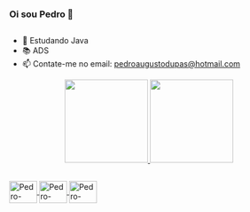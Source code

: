 ### Oi sou Pedro  👋
## 
- 🌱 Estudando Java 
- 📚 ADS
- 📫 Contate-me no email: pedroaugustodupas@hotmail.com



<div align="center">
  <a href="https://github.com/PedroAugusto02">
  <img height="150em" src="https://github-readme-stats.vercel.app/api?username=PedroAugusto02&show_icons=true&theme=tokyonight&include_all_commits=true&count_private=true"/>
  <img height="150em" src="https://github-readme-stats.vercel.app/api/top-langs/?username=PedroAugusto02&layout=compact&langs_count=7&theme=tokyonight"/>
</div>

##

<img align="center" alt="Pedro-Java" height="40" width="50" src="https://cdn.jsdelivr.net/gh/devicons/devicon/icons/java/java-original.svg">
<img align="center" alt="Pedro-Python" height="40" width="50" src="https://cdn.jsdelivr.net/gh/devicons/devicon/icons/python/python-original.svg" />
<img align="center" alt="Pedro-csharp" height="40" width="50" src="https://cdn.jsdelivr.net/gh/devicons/devicon/icons/csharp/csharp-original.svg">

